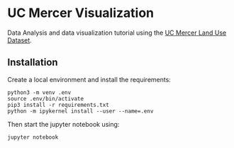 # UC Mercer Visualization
Data Analysis and data visualization tutorial using the [UC Mercer Land Use Dataset](http://weegee.vision.ucmerced.edu/datasets/landuse.html).

## Installation

Create a local environment and install the requirements:
```
python3 -m venv .env
source .env/bin/activate
pip3 install -r requirements.txt
python -m ipykernel install --user --name=.env
```

Then start the jupyter notebook using:
```
jupyter notebook
```
